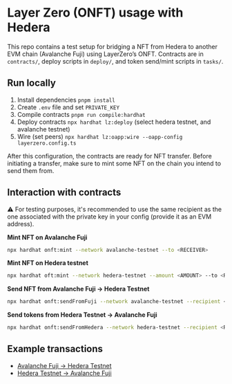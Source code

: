 # Layer Zero (ONFT) usage with Hedera

This repo contains a test setup for bridging a NFT from Hedera to another EVM chain (Avalanche Fuji) using LayerZero’s ONFT.
Contracts are in `contracts/`, deploy scripts in `deploy/`, and token send/mint scripts in `tasks/`.

## Run locally
1. Install dependencies `pnpm install`
2. Create `.env` file and set `PRIVATE_KEY`
3. Compile contracts `pnpm run compile:hardhat`
4. Deploy contracts `npx hardhat lz:deploy` (select hedera testnet, and avalanche testnet)
5. Wire (set peers) `npx hardhat lz:oapp:wire --oapp-config layerzero.config.ts`

After this configuration, the contracts are ready for NFT transfer. Before initiating a transfer, make sure to mint some NFT on the chain you intend to send them from.

## Interaction with contracts

⚠️ For testing purposes, it's recommended to use the same recipient as the one associated with the private key in your config (provide it as an EVM address).


__Mint NFT on Avalanche Fuji__
```bash
npx hardhat onft:mint --network avalanche-testnet --to <RECEIVER>
```

__Mint NFT on Hedera testnet__
```bash
npx hardhat oft:mint --network hedera-testnet --amount <AMOUNT> --to <RECEIVER>
```

__Send NFT from Avalanche Fuji -> Hedera Testnet__
```bash
npx hardhat onft:sendFromFuji --network avalanche-testnet --recipient <RECEIVER> --tokenid <TOKEN_ID>
```

__Send tokens from Hedera Testnet -> Avalanche Fuji__
```bash
npx hardhat onft:sendFromHedera --network hedera-testnet --recipient <RECEIVER> --tokenid <TOKEN_ID>
```

## Example transactions
- [Avalanche Fuji -> Hedera Testnet](https://testnet.layerzeroscan.com/tx/0x0aa283a5395b810dc4863367932d320b1d4f6983162426f846d4db79cbf6199d)
- [Hedera Testnet -> Avalanche Fuji](https://testnet.layerzeroscan.com/tx/0x10cbffcf9b9fc081a8ce3c4b613ee22743fa8c412b2265ac0e6d850424b15239)
